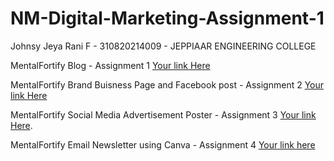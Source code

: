 # NM-Digital-Marketing-Assignment-1
Johnsy Jeya Rani F - 310820214009 - JEPPIAAR ENGINEERING COLLEGE

MentalFortify Blog - Assignment 1
[Your link Here](https://johnsyrani21.blogspot.com/2023/09/parenting-with-heart.html)

MentalFortify Brand Buisness Page and Facebook post - Assignment 2
[Your link Here](https://www.facebook.com/profile.php?id=61552857722465&mibextid=ZbWKwL)

MentalFortify Social Media Advertisement Poster - Assignment 3
[Your link Here](https://m.facebook.com/story.php?story_fbid=pfbid02KNUq9fKi3ptxJAMy2PuSivHnaDzvm9UpfktMHpYQKtaT7Q9fXNWn3Qi3xbnv9FWpl&id=61552857722465&mibextid=Nif5oz).

MentalFortify Email Newsletter using Canva - Assignment 4
[Your link here](https://drive.google.com/file/d/1q4SV2w8lhiKJgg5A-JrBLXJwb6GxAXkZ/view?usp=sharing)
